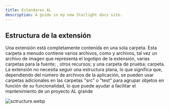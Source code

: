 ```yaml
---
title: Estandares AL
description: A guide in my new Starlight docs site.
---
```


## Estructura de la extensión

Una extensión está completamente contenida en una sola carpeta. Esta carpeta a menudo contiene varios archivos, como y archivos, tal vez un archivo de imagen que representa el logotipo de la extensión, varias carpetas para la fuente; , otros recursos; y una carpeta de prueba; carpeta. La extensión no necesita seguir una estructura plana, lo que significa que, dependiendo del número de archivos de la aplicación, se pueden usar carpetas adicionales en las carpetas "src" o "test" para agrupar objetos en función de su funcionalidad, lo que puede ayudar a facilitar el mantenimiento de un proyecto AL grande

![sctructure.webp](/src/assets//structure.webp)